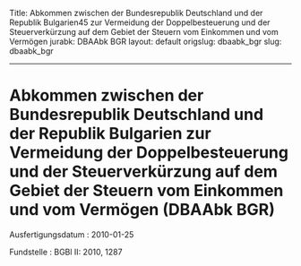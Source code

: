 Title: Abkommen zwischen der Bundesrepublik Deutschland und der Republik Bulgarien45
  zur Vermeidung der Doppelbesteuerung und der Steuerverkürzung auf dem Gebiet der
  Steuern vom Einkommen und vom Vermögen
jurabk: DBAAbk BGR
layout: default
origslug: dbaabk_bgr
slug: dbaabk_bgr

---

# Abkommen zwischen der Bundesrepublik Deutschland und der Republik Bulgarien zur Vermeidung der Doppelbesteuerung und der Steuerverkürzung auf dem Gebiet der Steuern vom Einkommen und vom Vermögen (DBAAbk BGR)

Ausfertigungsdatum
:   2010-01-25

Fundstelle
:   BGBl II: 2010, 1287

